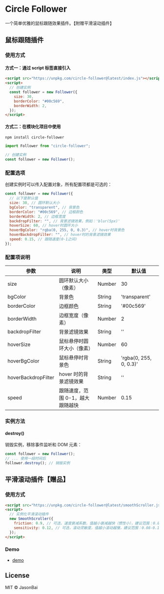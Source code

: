 # Circle Follower

一个简单优雅的鼠标跟随效果插件。【附赠平滑滚动插件】

## 鼠标跟随插件

### 使用方式

#### 方式一：通过 script 标签直接引入

```html
<script src="https://unpkg.com/circle-follower@latest/index.js"></script>
<script>
  // 创建实例
  const follower = new Follower({
    size: 30,
    borderColor: "#00c569",
    borderWidth: 2,
  });
</script>
```

#### 方式二：在模块化项目中使用

```bash
npm install circle-follower
```

```javascript
import Follower from "circle-follower";

// 创建实例
const follower = new Follower();
```

### 配置选项

创建实例时可以传入配置对象，所有配置项都是可选的：

```javascript
const follower = new Follower({
  // 以下是默认值
  size: 30, // 圆环默认大小
  bgColor: "transparent", // 背景色
  borderColor: "#00c569", // 边框颜色
  borderWidth: 2, // 边框宽度
  backdropFilter: "", // 背景滤镜效果，例如：'blur(5px)'
  hoverSize: 60, // hover时圆环大小
  hoverBgColor: "rgba(0, 255, 0, 0.3)", // hover时背景色
  hoverBackdropFilter: "", // hover时的背景滤镜效果
  speed: 0.15, // 跟随速度(0-1之间)
});
```

### 配置项说明

| 参数                | 说明                             | 类型   | 默认值                 |
| ------------------- | -------------------------------- | ------ | ---------------------- |
| size                | 圆环默认大小（像素）             | Number | 30                     |
| bgColor             | 背景色                           | String | 'transparent'          |
| borderColor         | 边框颜色                         | String | '#00c569'              |
| borderWidth         | 边框宽度（像素）                 | Number | 2                      |
| backdropFilter      | 背景滤镜效果                     | String | ''                     |
| hoverSize           | 鼠标悬停时圆环大小（像素）       | Number | 60                     |
| hoverBgColor        | 鼠标悬停时背景色                 | String | 'rgba(0, 255, 0, 0.3)' |
| hoverBackdropFilter | hover 时的背景滤镜效果           | String | ''                     |
| speed               | 跟随速度，范围 0-1，越大跟随越快 | Number | 0.15                   |

### 实例方法

#### destroy()

销毁实例，移除事件监听和 DOM 元素：

```javascript
const follower = new Follower();
// ... 使用一段时间后
follower.destroy(); // 销毁实例
```

## 平滑滚动插件【赠品】

### 使用方式

```html
<script src="https://unpkg.com/circle-follower@latest/smoothScroller.js"></script>
<script>
  // 实例化平滑滚动插件
  new SmoothScroller({
    friction: 0.9, // 可选，速度衰减系数，值越小衰减越快（惯性小），建议范围：0.85-0.95
    sensitivity: 0.12, // 可选，滚动灵敏度，值越小滚动越慢，建议范围：0.08-0.15
  });
</script>
```

### Demo

- [demo](https://jasonbai008.github.io/circle-follower/test.html)

## License

MIT © JasonBai
